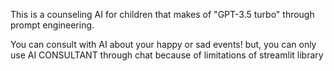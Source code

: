 This is a counseling AI for children that makes of "GPT-3.5 turbo" through prompt engineering.

You can consult with AI about your happy or sad events! but, you can only use AI CONSULTANT through chat because of limitations of streamlit library
